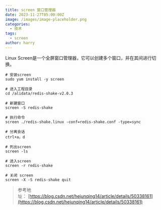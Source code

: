 ```yaml
---
title: screen 窗口管理器
date: 2023-11-27T05:00:00Z
image: /images/image-placeholder.png
categories:
  - 技术
tags:
  - screen
author: harry
---
```

Linux Screen是一个全屏窗口管理器，它可以创建多个窗口，并在其间进行切换。

<!--more-->


```shell
# 安装screen
sudo yum install -y screen

# 进入工程目录
cd /alidata/redis-shake-v2.0.3

# 新建窗口
screen -S redis-shake

# 执行命令
screen ./redis-shake.linux -conf=redis-shake.conf -type=sync

# 分离会话
ctrl+a，d

# 列出screen
screen -ls

# 进入screen
screen -r redis-shake

# 关闭 screen
screen -X -S redis-shake quit

```



> 参考地址： [https://blog.csdn.net/hejunqing14/article/details/50338161](https://blog.csdn.net/hejunqing14/article/details/50338161)
